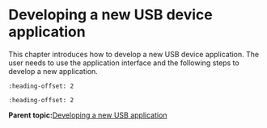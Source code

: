 # Developing a new USB device application

This chapter introduces how to develop a new USB device application. The user needs to use the application interface and the following steps to develop a new application.


```{include} ../topics/application_interfaces.md
:heading-offset: 2
```

```{include} ../topics/how_to_develop_a_new_device_application.md
:heading-offset: 2
```

**Parent topic:**[Developing a new USB application](../topics/developing_a_new_usb_application.md)


